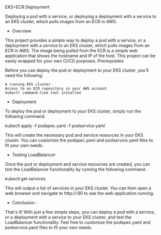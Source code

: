 EKS+ECR Deployment

Deploying a pod with a service, or deploying a deployment with a service to an EKS cluster, which pulls images from an ECR in AWS.


- Overview

This project provides a simple way to deploy a pod with a service, or a deployment with a service to an EKS cluster, which pulls images from an ECR in AWS. The image being pulled from the ECR is a simple web application that shows the hostname and IP of the host. This project can be easily wrapped for your own CI/CD purposes.
Prerequisites

Before you can deploy the pod or deployment to your EKS cluster, you'll need the following:

    A running EKS cluster
    Access to an ECR repository in your AWS account
    kubectl command-line tool installed


- Deployment

To deploy the pod or deployment to your EKS cluster, simply run the following command:

kubectl apply -f podspec.yaml -f podservice.yaml

This will create the necessary pod and service resources in your EKS cluster. You can customize the podspec.yaml and podservice.yaml files to fit your own needs.

- Testing LoadBalancer

Once the pod or deployment and service resources are created, you can test the LoadBalancer functionality by running the following command:

kubectl get services

This will output a list of services in your EKS cluster. You can then open a web browser and navigate to http://<external-ip>:80 to see the web application running.
    
- Conclusion :

That's it! With just a few simple steps, you can deploy a pod with a service, or a deployment with a service to your EKS cluster, and test the LoadBalancer functionality. Feel free to customize the podspec.yaml and podservice.yaml files to fit your own needs.
